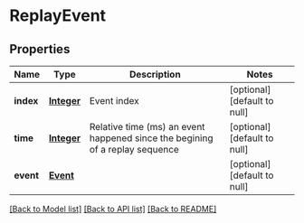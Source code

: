 # ReplayEvent
## Properties

Name | Type | Description | Notes
------------ | ------------- | ------------- | -------------
**index** | [**Integer**](integer.md) | Event index | [optional] [default to null]
**time** | [**Integer**](integer.md) | Relative time (ms) an event happened since the begining of a replay sequence | [optional] [default to null]
**event** | [**Event**](Event.md) |  | [optional] [default to null]

[[Back to Model list]](../README.md#documentation-for-models) [[Back to API list]](../README.md#documentation-for-api-endpoints) [[Back to README]](../README.md)

